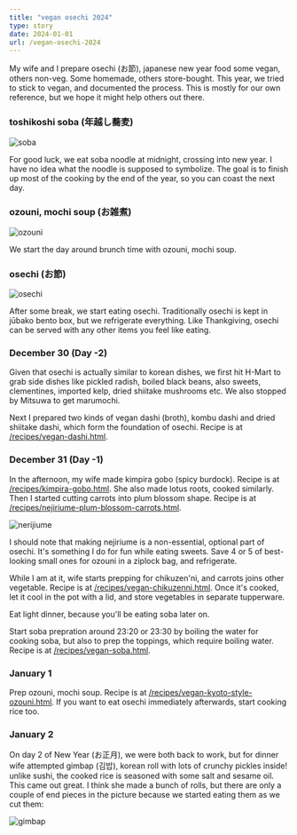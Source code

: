 ```yaml
---
title: "vegan osechi 2024"
type: story
date: 2024-01-01
url: /vegan-osechi-2024
---
```


My wife and I prepare osechi (お節), japanese new year food some vegan, others non-veg. Some homemade, others store-bought. This year, we tried to stick to vegan, and documented the process. This is mostly for our own reference, but we hope it might help others out there.

### toshikoshi soba (年越し蕎麦)

![soba][soba-2024]

For good luck, we eat soba noodle at midnight, crossing into new year. I have no idea what the noodle is supposed to symbolize. The goal is to finish up most of the cooking by the end of the year, so you can coast the next day.

### ozouni, mochi soup (お雑煮)

![ozouni][ozouni-2024]

We start the day around brunch time with ozouni, mochi soup.

### osechi (お節)

![osechi][osechi-2024]

After some break, we start eating osechi. Traditionally osechi is kept in jūbako bento box, but we refrigerate everything. Like Thankgiving, osechi can be served with any other items you feel like eating.

### December 30 (Day -2)

Given that osechi is actually similar to korean dishes, we first hit H-Mart to grab side dishes like pickled radish, boiled black beans, also sweets, clementines, imported kelp, dried shiitake mushrooms etc. We also stopped by Mitsuwa to get marumochi.

Next I prepared two kinds of vegan dashi (broth), kombu dashi and dried shiitake dashi, which form the foundation of osechi. Recipe is at [/recipes/vegan-dashi.html](/recipes/vegan-dashi.html).

### December 31 (Day -1)

In the afternoon, my wife made kimpira gobo (spicy burdock). Recipe is at [/recipes/kimpira-gobo.html](/recipes/kimpira-gobo.html). She also made lotus roots, cooked similarly. Then I started cutting carrots into plum blossom shape. Recipe is at [/recipes/nejiriume-plum-blossom-carrots.html](/recipes/nejiriume-plum-blossom-carrots.html).

![nerijiume][nejiriume-2024]

I should note that making nejiriume is a non-essential, optional part of osechi. It's something I do for fun while eating sweets. Save 4 or 5 of best-looking small ones for ozouni in a ziplock bag, and refrigerate.

While I am at it, wife starts prepping for chikuzen'ni, and carrots joins other vegetable. Recipe is at [/recipes/vegan-chikuzenni.html](/recipes/vegan-chikuzenni.html). Once it's cooked, let it cool in the pot with a lid, and store vegetables in separate tupperware.

Eat light dinner, because you'll be eating soba later on.

Start soba prepration around 23:20 or 23:30 by boiling the water for cooking soba, but also to prep the toppings, which require boiling water. Recipe is at [/recipes/vegan-soba.html](/recipes/vegan-soba.html).

### January 1

Prep ozouni, mochi soup. Recipe is at [/recipes/vegan-kyoto-style-ozouni.html](/recipes/vegan-kyoto-style-ozouni.html). If you want to eat osechi immediately afterwards, start cooking rice too.

### January 2

On day 2 of New Year (お正月), we were both back to work, but for dinner wife attempted gimbap (김밥), korean roll with lots of crunchy pickles inside! unlike sushi, the cooked rice is seasoned with some salt and sesame oil. This came out great. I think she made a bunch of rolls, but there are only a couple of end pieces in the picture because we started eating them as we cut them:

![gimbap][gimbap-2024]

  [soba-2024]: https://eed3si9n.com/recipes/files/soba-2024.jpg
  [ozouni-2024]: https://eed3si9n.com/recipes/files/ozouni-2024.jpg
  [osechi-2024]: /images/osechi-2024.jpg
  [nejiriume-2024]: /images/nejiriume-2024.jpg
  [gimbap-2024]: /images/gimbap-2024.jpg
